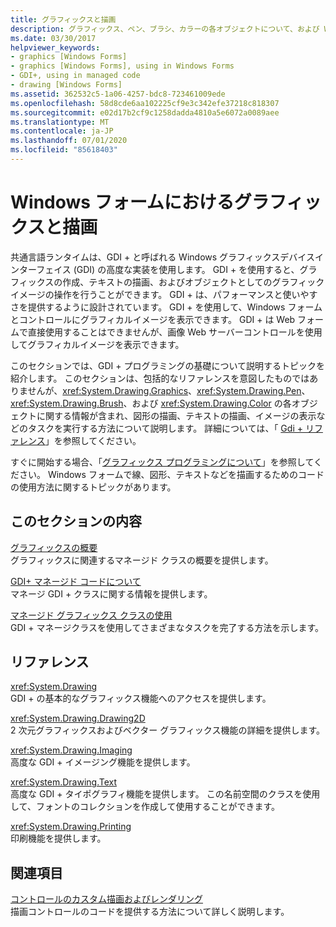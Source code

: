 ```yaml
---
title: グラフィックスと描画
description: グラフィックス、ペン、ブラシ、カラーの各オブジェクトについて、および Windows フォームで図形の描画、テキストの描画、画像の表示などのタスクを実行する方法について説明します。
ms.date: 03/30/2017
helpviewer_keywords:
- graphics [Windows Forms]
- graphics [Windows Forms], using in Windows Forms
- GDI+, using in managed code
- drawing [Windows Forms]
ms.assetid: 362532c5-1a06-4257-bdc8-723461009ede
ms.openlocfilehash: 58d8cde6aa102225cf9e3c342efe37218c818307
ms.sourcegitcommit: e02d17b2cf9c1258dadda4810a5e6072a0089aee
ms.translationtype: MT
ms.contentlocale: ja-JP
ms.lasthandoff: 07/01/2020
ms.locfileid: "85618403"
---
```

# <a name="graphics-and-drawing-in-windows-forms"></a>Windows フォームにおけるグラフィックスと描画
共通言語ランタイムは、GDI + と呼ばれる Windows グラフィックスデバイスインターフェイス (GDI) の高度な実装を使用します。 GDI + を使用すると、グラフィックスの作成、テキストの描画、およびオブジェクトとしてのグラフィックイメージの操作を行うことができます。 GDI + は、パフォーマンスと使いやすさを提供するように設計されています。 GDI + を使用して、Windows フォームとコントロールにグラフィカルイメージを表示できます。 GDI + は Web フォームで直接使用することはできませんが、画像 Web サーバーコントロールを使用してグラフィカルイメージを表示できます。  
  
 このセクションでは、GDI + プログラミングの基礎について説明するトピックを紹介します。 このセクションは、包括的なリファレンスを意図したものではありませんが、<xref:System.Drawing.Graphics>、<xref:System.Drawing.Pen>、<xref:System.Drawing.Brush>、および <xref:System.Drawing.Color> の各オブジェクトに関する情報が含まれ、図形の描画、テキストの描画、イメージの表示などのタスクを実行する方法について説明します。 詳細については、「 [Gdi + リファレンス](/windows/desktop/gdiplus/-gdiplus-class-gdi-reference)」を参照してください。  
  
 すぐに開始する場合、「[グラフィックス プログラミングについて](getting-started-with-graphics-programming.md)」を参照してください。 Windows フォームで線、図形、テキストなどを描画するためのコードの使用方法に関するトピックがあります。  
  
## <a name="in-this-section"></a>このセクションの内容  
 [グラフィックスの概要](graphics-overview-windows-forms.md)  
 グラフィックスに関連するマネージド クラスの概要を提供します。  
  
 [GDI+ マネージド コードについて](about-gdi-managed-code.md)  
 マネージ GDI + クラスに関する情報を提供します。  
  
 [マネージド グラフィックス クラスの使用](using-managed-graphics-classes.md)  
 GDI + マネージクラスを使用してさまざまなタスクを完了する方法を示します。  
  
## <a name="reference"></a>リファレンス  
 <xref:System.Drawing>  
 GDI + の基本的なグラフィックス機能へのアクセスを提供します。  
  
 <xref:System.Drawing.Drawing2D>  
 2 次元グラフィックスおよびベクター グラフィックス機能の詳細を提供します。  
  
 <xref:System.Drawing.Imaging>  
 高度な GDI + イメージング機能を提供します。  
  
 <xref:System.Drawing.Text>  
 高度な GDI + タイポグラフィ機能を提供します。 この名前空間のクラスを使用して、フォントのコレクションを作成して使用することができます。  
  
 <xref:System.Drawing.Printing>  
 印刷機能を提供します。  
  
## <a name="related-sections"></a>関連項目  
 [コントロールのカスタム描画およびレンダリング](../controls/custom-control-painting-and-rendering.md)  
 描画コントロールのコードを提供する方法について詳しく説明します。
